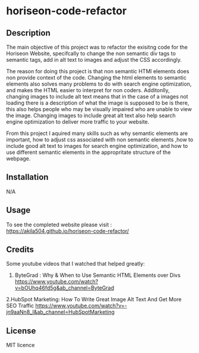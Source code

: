 # horiseon-code-refactor 

## Description

The main objective of this project was to refactor the exisitng code for the Horiseon Website, specifcally to change the non semantic div tags to semantic tags, add in alt text to images and adjust the CSS accordingly. 

The reason for doing this project is that non semantic HTMl elements does non provide context of the code. Changing the html elements to semantic elements also solves many problems to do with search engine optimization, and makes the HTML easier to interpret for non coders. Additonlly, changing images to include alt text means that in the case of a images not loading there is a description of what the image is supposed to be is there, this also helps people who may be visually impaired who are unable to view the image. Changing images to include great alt text also help search engine optimization to deliver more traffic to your website. 

From this project I aquired many skills such as why semantic elements are important, how to adjust css associated with non semantic elements ,how to  include good alt text to images for search engine optimization, and how to use different semantic elements in the appropritate structure of the webpage. 

## Installation

N/A

## Usage

To see the completed website please visit :
https://akila504.github.io/horiseon-code-refactor/

## Credits
Some youtube videos that I watched that helped greatly: 
1. ByteGrad : Why & When to Use Semantic HTML Elements over Divs
https://www.youtube.com/watch?v=bOUhq46fd5g&ab_channel=ByteGrad

2.HubSpot Marketing: How To Write Great Image Alt Text And Get More SEO Traffic
https://www.youtube.com/watch?v=-jn9aaNn8_I&ab_channel=HubSpotMarketing

## License
MIT licence 

